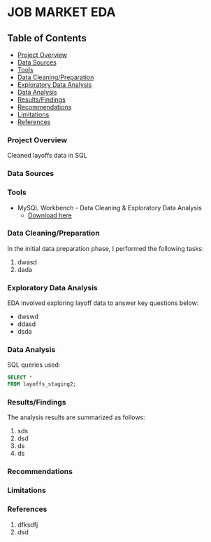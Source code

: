 # JOB MARKET EDA

## Table of Contents

- [Project Overview](#project-overview)
- [Data Sources](#data-sources)
- [Tools](#tools)
- [Data Cleaning/Preparation](#data-cleaning/preparation)
- [Exploratory Data Analysis](#exploratory-data-analysis)
- [Data Analysis](#data-analysis)
- [Results/Findings](#results/findings)
- [Recommendations](#recommendations)
- [Limitations](#limitations)
- [References](#references)


### Project Overview

Cleaned layoffs data in SQL

### Data Sources


### Tools

- MySQL Workbench - Data Cleaning & Exploratory Data Analysis
  - [Download here](https://dev.mysql.com/downloads/installer/)

### Data Cleaning/Preparation

In the initial data preparation phase, I performed the following tasks: 
1. dwasd
2. dada

### Exploratory Data Analysis

EDA involved exploring layoff data to answer key questions below:

- dwswd
- ddasd
- dsda


### Data Analysis

SQL queries used:

```sql
SELECT *
FROM layoffs_staging2;
```

### Results/Findings

The analysis results are summarized as follows:
1. sds
2. dsd
3. ds
4. ds

### Recommendations

### Limitations

### References

1. dfksdfj
2. dsd
